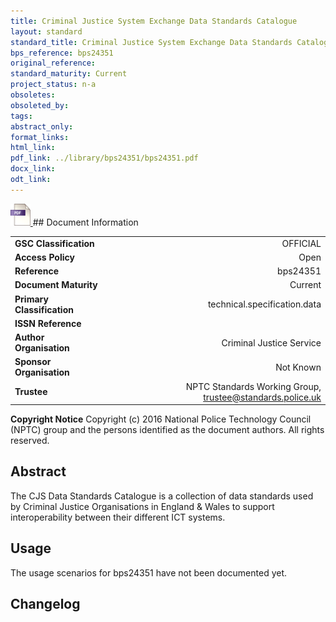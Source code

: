 ```yaml
---
title: Criminal Justice System Exchange Data Standards Catalogue
layout: standard
standard_title: Criminal Justice System Exchange Data Standards Catalogue
bps_reference: bps24351
original_reference: 
standard_maturity: Current
project_status: n-a
obsoletes: 
obsoleted_by: 
tags: 
abstract_only:
format_links:
html_link: 
pdf_link: ../library/bps24351/bps24351.pdf
docx_link: 
odt_link: 
---
```


<a target="_blank" href="../library/bps24351/bps24351.pdf">
    <img src="../images/pdf@0.5x.png" alt="pdf link" title="pdf link" style="max-height:35px;">
</a>
## Document Information

|||
| :------- | ------: |
| **GSC Classification**     | OFFICIAL |
| **Access Policy**          | Open |
| **Reference**              | bps24351  |
| **Document Maturity**      | Current |
| **Primary Classification** | technical.specification.data |
| **ISSN Reference**         |  |
| **Author Organisation**    |Criminal Justice Service|
| **Sponsor Organisation**   |Not Known|
| **Trustee**                | NPTC Standards Working Group, <a href="mailto:trustee@standards.police.uk?subject=bps24351 Criminal Justice System Exchange Data Standards Catalogue">trustee@standards.police.uk |

**Copyright Notice**
Copyright (c) 2016 National Police Technology Council (NPTC) group and the persons identified as the document authors. All rights reserved.

## Abstract
The CJS Data Standards Catalogue is a collection of data standards used by Criminal Justice Organisations in England & Wales to support interoperability between their different ICT systems.
        
## Usage
The usage scenarios for bps24351 have not been documented yet.

## Changelog

